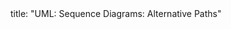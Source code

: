 <frontmatter>
title: "UML: Sequence Diagrams: Alternative Paths"
</frontmatter>

<include src="index-body.md" boilerplate />
